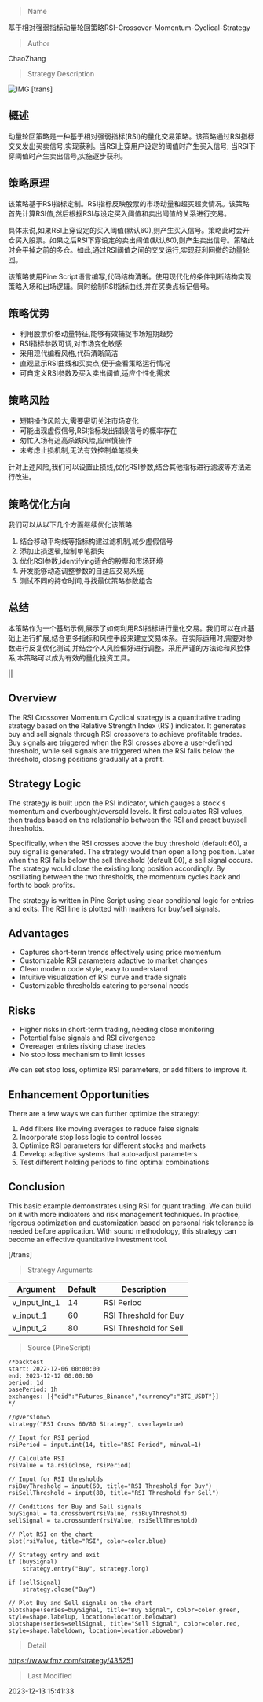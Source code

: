 
> Name

基于相对强弱指标动量轮回策略RSI-Crossover-Momentum-Cyclical-Strategy

> Author

ChaoZhang

> Strategy Description

![IMG](https://www.fmz.com/upload/asset/c145165b1221647f54.png)
[trans]

## 概述

动量轮回策略是一种基于相对强弱指标(RSI)的量化交易策略。该策略通过RSI指标交叉发出买卖信号,实现获利。当RSI上穿用户设定的阈值时产生买入信号; 当RSI下穿阈值时产生卖出信号,实施逐步获利。

## 策略原理  

该策略基于RSI指标定制。RSI指标反映股票的市场动量和超买超卖情况。该策略首先计算RSI值,然后根据RSI与设定买入阈值和卖出阈值的关系进行交易。 

具体来说,如果RSI上穿设定的买入阈值(默认60),则产生买入信号。策略此时会开仓买入股票。如果之后RSI下穿设定的卖出阈值(默认80),则产生卖出信号。策略此时会平掉之前的多仓。如此,通过RSI阈值之间的交叉运行,实现获利回撤的动量轮回。

该策略使用Pine Script语言编写,代码结构清晰。使用现代化的条件判断结构实现策略入场和出场逻辑。同时绘制RSI指标曲线,并在买卖点标记信号。

## 策略优势

- 利用股票价格动量特征,能够有效捕捉市场短期趋势
- RSI指标参数可调,对市场变化敏感
- 采用现代编程风格,代码清晰简洁
- 直观显示RSI曲线和买卖点,便于查看策略运行情况 
- 可自定义RSI参数及买入卖出阈值,适应个性化需求

## 策略风险

- 短期操作风险大,需要密切关注市场变化
- 可能出现虚假信号,RSI指标发出错误信号的概率存在
- 匆忙入场有追高杀跌风险,应审慎操作
- 未考虑止损机制,无法有效控制单笔损失

针对上述风险,我们可以设置止损线,优化RSI参数,结合其他指标进行滤波等方法进行改进。

## 策略优化方向  

我们可以从以下几个方面继续优化该策略:

1. 结合移动平均线等指标构建过滤机制,减少虚假信号
2. 添加止损逻辑,控制单笔损失
3. 优化RSI参数,identifying适合的股票和市场环境
4. 开发能够动态调整参数的自适应交易系统
5. 测试不同的持仓时间,寻找最优策略参数组合

## 总结

本策略作为一个基础示例,展示了如何利用RSI指标进行量化交易。我们可以在此基础上进行扩展,结合更多指标和风控手段来建立交易体系。在实际运用时,需要对参数进行反复优化测试,并结合个人风险偏好进行调整。采用严谨的方法论和风控体系,本策略可以成为有效的量化投资工具。

||

## Overview

The RSI Crossover Momentum Cyclical strategy is a quantitative trading strategy based on the Relative Strength Index (RSI) indicator. It generates buy and sell signals through RSI crossovers to achieve profitable trades. Buy signals are triggered when the RSI crosses above a user-defined threshold, while sell signals are triggered when the RSI falls below the threshold, closing positions gradually at a profit.

## Strategy Logic

The strategy is built upon the RSI indicator, which gauges a stock's momentum and overbought/oversold levels. It first calculates RSI values, then trades based on the relationship between the RSI and preset buy/sell thresholds. 

Specifically, when the RSI crosses above the buy threshold (default 60), a buy signal is generated. The strategy would then open a long position. Later when the RSI falls below the sell threshold (default 80), a sell signal occurs. The strategy would close the existing long position accordingly. By oscillating between the two thresholds, the momentum cycles back and forth to book profits.

The strategy is written in Pine Script using clear conditional logic for entries and exits. The RSI line is plotted with markers for buy/sell signals.

## Advantages

- Captures short-term trends effectively using price momentum
- Customizable RSI parameters adaptive to market changes  
- Clean modern code style, easy to understand
- Intuitive visualization of RSI curve and trade signals
- Customizable thresholds catering to personal needs

## Risks

- Higher risks in short-term trading, needing close monitoring  
- Potential false signals and RSI divergence  
- Overeager entries risking chase trades  
- No stop loss mechanism to limit losses

We can set stop loss, optimize RSI parameters, or add filters to improve it.

## Enhancement Opportunities

There are a few ways we can further optimize the strategy:

1. Add filters like moving averages to reduce false signals
2. Incorporate stop loss logic to control losses
3. Optimize RSI parameters for different stocks and markets
4. Develop adaptive systems that auto-adjust parameters  
5. Test different holding periods to find optimal combinations

## Conclusion

This basic example demonstrates using RSI for quant trading. We can build on it with more indicators and risk management techniques. In practice, rigorous optimization and customization based on personal risk tolerance is needed before application. With sound methodology, this strategy can become an effective quantitative investment tool.

[/trans]

> Strategy Arguments



|Argument|Default|Description|
|----|----|----|
|v_input_int_1|14|RSI Period|
|v_input_1|60|RSI Threshold for Buy|
|v_input_2|80|RSI Threshold for Sell|


> Source (PineScript)

``` pinescript
/*backtest
start: 2022-12-06 00:00:00
end: 2023-12-12 00:00:00
period: 1d
basePeriod: 1h
exchanges: [{"eid":"Futures_Binance","currency":"BTC_USDT"}]
*/

//@version=5
strategy("RSI Cross 60/80 Strategy", overlay=true)

// Input for RSI period
rsiPeriod = input.int(14, title="RSI Period", minval=1)

// Calculate RSI
rsiValue = ta.rsi(close, rsiPeriod)

// Input for RSI thresholds
rsiBuyThreshold = input(60, title="RSI Threshold for Buy")
rsiSellThreshold = input(80, title="RSI Threshold for Sell")

// Conditions for Buy and Sell signals
buySignal = ta.crossover(rsiValue, rsiBuyThreshold)
sellSignal = ta.crossunder(rsiValue, rsiSellThreshold)

// Plot RSI on the chart
plot(rsiValue, title="RSI", color=color.blue)

// Strategy entry and exit
if (buySignal)
    strategy.entry("Buy", strategy.long)

if (sellSignal)
    strategy.close("Buy")

// Plot Buy and Sell signals on the chart
plotshape(series=buySignal, title="Buy Signal", color=color.green, style=shape.labelup, location=location.belowbar)
plotshape(series=sellSignal, title="Sell Signal", color=color.red, style=shape.labeldown, location=location.abovebar)

```

> Detail

https://www.fmz.com/strategy/435251

> Last Modified

2023-12-13 15:41:33
